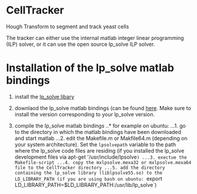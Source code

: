 CellTracker
===========

Hough Transform to segment and track yeast cells





The tracker can either use the internal matlab integer linear programming (ILP) solver, or it can use the open source lp_solve ILP solver.

# Installation of the lp_solve matlab bindings

1. install the [lp_solve libary](http://sourceforge.net/projects/lpsolve/)

2. downlaod the lp_solve matlab bindings (can be found [here](http://sourceforge.net/projects/lpsolve/files/lpsolve/). Make sure to install the version corresponding to your lp_solve version.

3. compile the lp_solve matlab bindings
..* for example on ubuntu:
...1. go to the directory in which the matlab bindings have been downloaded and start matlab
...2. edit the Makefile.m or Makfile64.m (depending on your system architecture). Set the `lpsolvepath` variable to the path where the lp_solve code files are residing (if you installed the lp_solve development files via apt-get '/usr/include/lpsolve`)
...3. exectue the Makefile-script
...4. copy the mxlpsolve.mexa32 or mxlpsolve.mexa64 file to the CellTracker directory
...5. add the directory containing the lp_solve library (liblpsolve55.so) to the LD_LIBRARY_PATH (if you are using bash on ubuntu: `export LD_LIBRARY_PATH=$LD_LIBRARY_PATH:/usr/lib/lp_solve`)
